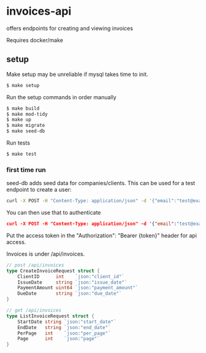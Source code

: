 # invoices-api
offers endpoints for creating and viewing invoices

Requires docker/make

## setup

Make setup may be unreliable if mysql takes time to init.
``` sh
$ make setup
```

Run the setup commands in order manually
``` sh
$ make build
$ make mod-tidy
$ make up
$ make migrate
$ make seed-db
```

Run tests
``` sh
$ make test
```

### first time run

seed-db adds seed data for companies/clients. This can be used for a test endpoint to create a user:

``` sh
curl -X POST -H "Content-Type: application/json" -d '{"email":"test@example.com","password":"password","company_id":1, "name": "user name"}' http://localhost:8080/api/users/signup -i
```

You can then use that to authenticate
``` json
curl -X POST -H "Content-Type: application/json" -d '{"email":"test@example.com","password":"password"}' http://localhost:8080/api/users/authenticate -i
```

Put the access token in the "Authorization": "Bearer {token}" header for api access.

Invoices is under /api/invoices.

``` go
// post /api/invoices
type CreateInvoiceRequest struct {
	ClientID      int    `json:"client_id"`
	IssueDate     string `json:"issue_date"`
	PaymentAmount uint64 `json:"payment_amount"`
	DueDate       string `json:"due_date"`
}

// get /api/invoices
type ListInvoiceRequest struct {
	StartDate string `json:"start_date"`
	EndDate   string `json:"end_date"`
	PerPage   int    `json:"per_page"`
	Page      int    `json:"page"`
}
```

